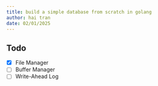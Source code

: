 ```yaml
---
title: build a simple database from scratch in golang
author: hai tran
date: 02/01/2025
---
```


## Todo

- [x] File Manager
- [ ] Buffer Manager
- [ ] Write-Ahead Log
